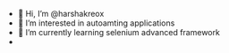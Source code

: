 - 👋 Hi, I’m @harshakreox
- 👀 I’m interested in autoamting applications
- 🌱 I’m currently learning selenium advanced framework
- 
<!---
harshakreox/harshakreox is a ✨ special ✨ repository because its `README.md` (this file) appears on your GitHub profile.
You can click the Preview link to take a look at your changes.
--->

